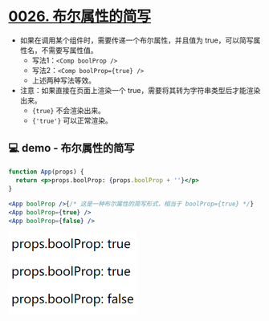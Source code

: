 # [0026. 布尔属性的简写](https://github.com/Tdahuyou/react/tree/main/0026.%20%E5%B8%83%E5%B0%94%E5%B1%9E%E6%80%A7%E7%9A%84%E7%AE%80%E5%86%99)

- 如果在调用某个组件时，需要传递一个布尔属性，并且值为 true，可以简写属性名，不需要写属性值。
  - 写法1：`<Comp boolProp />`
  - 写法2：`<Comp boolProp={true} />`
  - 上述两种写法等效。
- 注意：如果直接在页面上渲染一个 true，需要将其转为字符串类型后才能渲染出来。
  - `{true}` 不会渲染出来。
  - `{'true'}` 可以正常渲染。

## 💻 demo - 布尔属性的简写

```jsx
function App(props) {
  return <p>props.boolProp: {props.boolProp + ''}</p>
}
```

```jsx
<App boolProp />{/* 这是一种布尔属性的简写形式，相当于 boolProp={true} */}
<App boolProp={true} />
<App boolProp={false} />
```

![](md-imgs/2024-09-30-17-48-54.png)